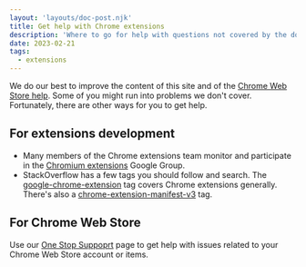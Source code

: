 ```yaml
---
layout: 'layouts/doc-post.njk'
title: Get help with Chrome extensions
description: 'Where to go for help with questions not covered by the documentation.'
date: 2023-02-21
tags:
  - extensions
---
```


We do our best to improve the content of this site and of the [Chrome Web Store help](/docs/webstore/). Some of you might run into problems we don't cover. Fortunately, there are other ways for you to get help.

## For extensions development

- Many members of the Chrome extensions team monitor and participate in the [Chromium extensions](https://groups.google.com/a/chromium.org/g/chromium-extensions) Google Group.
- StackOverflow has a few tags you should follow and search. The [google-chrome-extension](https://stackoverflow.com/questions/tagged/google-chrome-extension) tag covers Chrome extensions generally. There's also a [chrome-extension-manifest-v3](https://stackoverflow.com/questions/tagged/chrome-extension-manifest-v3) tag.

## For Chrome Web Store

Use our [One Stop Suppoprt](https://support.google.com/chrome_webstore/contact/one_stop_support) page to get help with issues related to your Chrome Web Store account or items.